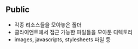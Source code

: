 ## Public

- 각종 리소스들을 모아놓은 폴더  
- 클라이언트에서 접근 가능한 파일들을 모아둔 디렉토리  
- images, javascripts, stylesheets 파일 등